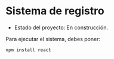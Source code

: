 <h1> Sistema de registro</h1>

- Estado del proyecto: En construcción.

Para ejecutar el sistema, debes poner:

```npm install react```
